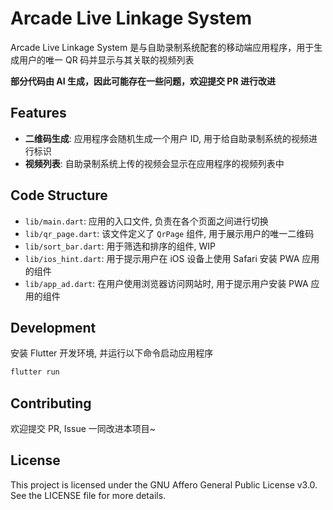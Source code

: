 # Arcade Live Linkage System

Arcade Live Linkage System 是与自助录制系统配套的移动端应用程序，用于生成用户的唯一 QR 码并显示与其关联的视频列表

**部分代码由 AI 生成，因此可能存在一些问题，欢迎提交 PR 进行改进**

## Features

- **二维码生成**: 应用程序会随机生成一个用户 ID, 用于给自助录制系统的视频进行标识
- **视频列表**: 自助录制系统上传的视频会显示在应用程序的视频列表中

## Code Structure

- `lib/main.dart`: 应用的入口文件, 负责在各个页面之间进行切换
- `lib/qr_page.dart`: 该文件定义了 `QrPage` 组件, 用于展示用户的唯一二维码
- `lib/sort_bar.dart`: 用于筛选和排序的组件, WIP
- `lib/ios_hint.dart`: 用于提示用户在 iOS 设备上使用 Safari 安装 PWA 应用的组件
- `lib/app_ad.dart`: 在用户使用浏览器访问网站时, 用于提示用户安装 PWA 应用的组件

## Development

安装 Flutter 开发环境, 并运行以下命令启动应用程序

```bash
flutter run
```

## Contributing

欢迎提交 PR, Issue 一同改进本项目~

## License

This project is licensed under the GNU Affero General Public License v3.0. See the LICENSE file for more details.